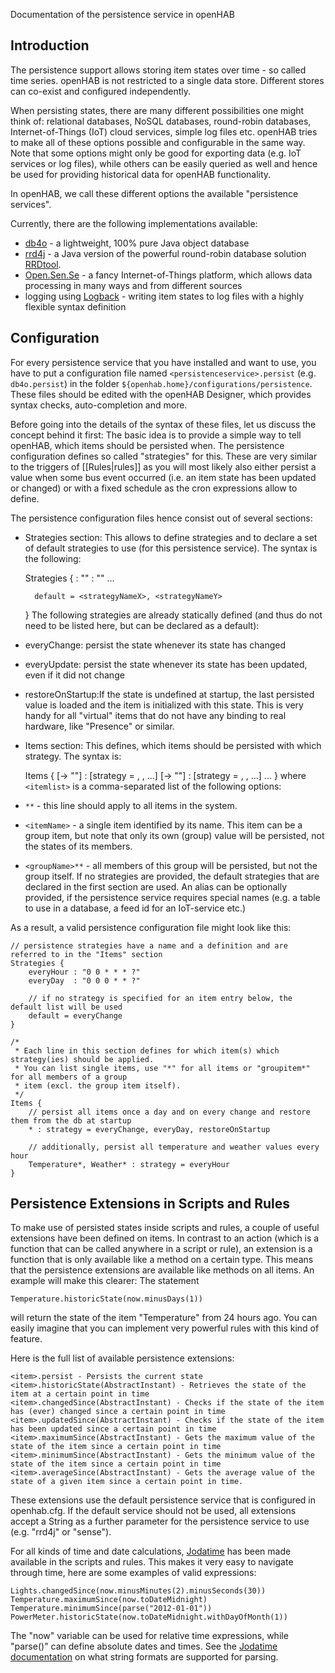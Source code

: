 Documentation of the persistence service in openHAB

## Introduction

The persistence support allows storing item states over time - so called time series. openHAB is not restricted to a single data store. Different stores can co-exist and configured independently.

When persisting states, there are many different possibilities one might think of: relational databases, NoSQL databases, round-robin databases, Internet-of-Things (IoT) cloud services, simple log files etc.
openHAB tries to make all of these options possible and configurable in the same way. Note that some options might only be good for exporting data (e.g. IoT services or log files), while others can be easily queried as well and hence be used for providing historical data for openHAB functionality.

In openHAB, we call these different options the available "persistence services".

Currently, there are the following implementations available:
- [db4o](http://www.db4o.com/) - a lightweight, 100% pure Java object database
- [rrd4j](http://code.google.com/p/rrd4j/) - a Java version of the powerful round-robin database solution [RRDtool](http://oss.oetiker.ch/rrdtool/).
- [Open.Sen.Se](http://open.sen.se/) - a fancy Internet-of-Things platform, which allows data processing in many ways and from different sources
- logging using [Logback](http://logback.qos.ch/) - writing item states to log files with a highly flexible syntax definition

## Configuration

For every persistence service that you have installed and want to use, you have to put a configuration file named `<persistenceservice>.persist` (e.g. `db4o.persist`) in the folder `${openhab.home}/configurations/persistence`. These files should be edited with the openHAB Designer, which provides syntax checks, auto-completion and more.

Before going into the details of the syntax of these files, let us discuss the concept behind it first:
The basic idea is to provide a simple way to tell openHAB, which items should be persisted when. The persistence configuration defines so called "strategies" for this. These are very similar to the triggers of [[Rules|rules]] as you will most likely also either persist a value when some bus event occurred (i.e. an item state has been updated or changed) or with a fixed schedule as the cron expressions allow to define. 

The persistence configuration files hence consist out of several sections:
- Strategies section: This allows to define strategies and to declare a set of default strategies to use (for this persistence service). The syntax is the following:

    Strategies {
    	<strategyName1> : "<cronexpression1>"
    	<strategyName2> : "<cronexpression2>"
            ...
    
    	default = <strategyNameX>, <strategyNameY>
    }
The following strategies are already statically defined (and thus do not need to be listed here, but can be declared as a default):
- everyChange: persist the state whenever its state has changed
- everyUpdate: persist the state whenever its state has been updated, even if it did not change
- restoreOnStartup:If the state is undefined at startup, the last persisted value is loaded and the item is initialized with this state. This is very handy for all "virtual" items that do not have any binding to real hardware, like "Presence" or similar.

- Items section: This defines, which items should be persisted with which strategy. The syntax is:

    Items {
    	<itemlist1> [-> "<alias1>"] : [strategy = <strategy1>, <strategy2>, ...]
    	<itemlist2> [-> "<alias2>"] : [strategy = <strategyX>, <strategyY>, ...]
            ...
    }
where `<itemlist>` is a comma-separated list of the following options:
- `**` - this line should apply to all items in the system.
- `<itemName>` - a single item identified by its name. This item can be a group item, but note that only its own (group) value will be persisted, not the states of its members.
- `<groupName>**` - all members of this group will be persisted, but not the group itself.
  If no strategies are provided, the default strategies that are declared in the first section are used.
  An alias can be optionally provided, if the persistence service requires special names (e.g. a table to use in a database, a feed id for an IoT-service etc.) 

As a result, a valid persistence configuration file might look like this:

    // persistence strategies have a name and a definition and are referred to in the "Items" section
    Strategies {
    	everyHour : "0 0 * * * ?"
    	everyDay  : "0 0 0 * * ?"
    
    	// if no strategy is specified for an item entry below, the default list will be used
    	default = everyChange
    }
    
    /* 
     * Each line in this section defines for which item(s) which strategy(ies) should be applied.
     * You can list single items, use "*" for all items or "groupitem*" for all members of a group
     * item (excl. the group item itself).
     */
    Items {
    	// persist all items once a day and on every change and restore them from the db at startup
    	* : strategy = everyChange, everyDay, restoreOnStartup
    	
    	// additionally, persist all temperature and weather values every hour
    	Temperature*, Weather* : strategy = everyHour
    }

## Persistence Extensions in Scripts and Rules

To make use of persisted states inside scripts and rules, a couple of useful extensions have been defined on items. In contrast to an action (which is a function that can be called anywhere in a script or rule), an extension is a function that is only available like a method on a certain type. This means that the persistence extensions are available like methods on all items. An example will make this clearer:
The statement

    Temperature.historicState(now.minusDays(1))
will return the state of the item "Temperature" from 24 hours ago. You can easily imagine that you can implement very powerful rules with this kind of feature.

Here is the full list of available persistence extensions:

    <item>.persist - Persists the current state
    <item>.historicState(AbstractInstant) - Retrieves the state of the item at a certain point in time
    <item>.changedSince(AbstractInstant) - Checks if the state of the item has (ever) changed since a certain point in time
    <item>.updatedSince(AbstractInstant) - Checks if the state of the item has been updated since a certain point in time
    <item>.maximumSince(AbstractInstant) - Gets the maximum value of the state of the item since a certain point in time
    <item>.minimumSince(AbstractInstant) - Gets the minimum value of the state of the item since a certain point in time
    <item>.averageSince(AbstractInstant) - Gets the average value of the state of a given item since a certain point in time.
These extensions use the default persistence service that is configured in openhab.cfg. If the default service should not be used, all extensions accept a String as a further parameter for the persistence service to use (e.g. "rrd4j" or "sense").

For all kinds of time and date calculations, [Jodatime](http://joda-time.sourceforge.net/) has been made available in the scripts and rules. This makes it very easy to navigate through time, here are some examples of valid expressions:

    Lights.changedSince(now.minusMinutes(2).minusSeconds(30))
    Temperature.maximumSince(now.toDateMidnight)
    Temperature.minimumSince(parse("2012-01-01"))
    PowerMeter.historicState(now.toDateMidnight.withDayOfMonth(1))
The "now" variable can be used for relative time expressions, while "parse()" can define absolute dates and times. See the [Jodatime documentation](http://joda-time.sourceforge.net/api-release/org/joda/time/format/ISODateTimeFormat.html#dateTimeParser()) on what string formats are supported for parsing.